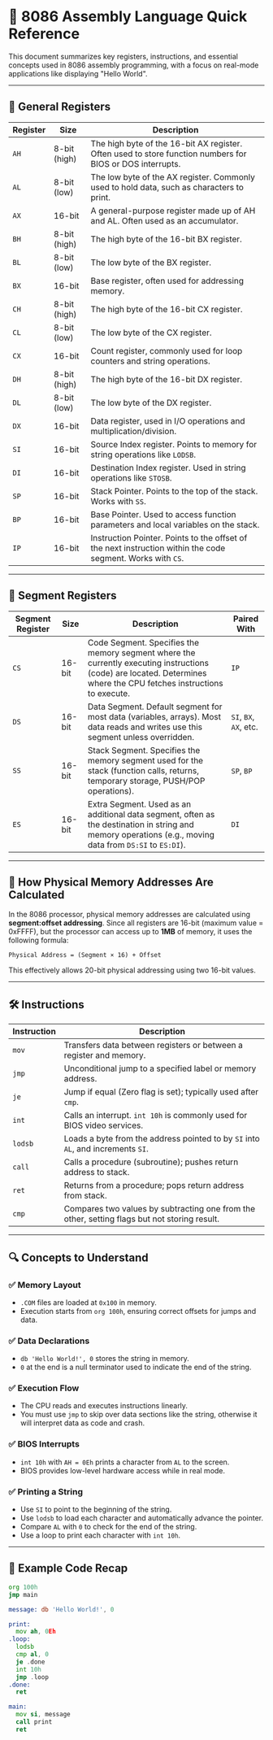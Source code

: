 # 📘 8086 Assembly Language Quick Reference

This document summarizes key registers, instructions, and essential concepts used in 8086 assembly programming, with a focus on real-mode applications like displaying "Hello World".

---

## 🧠 General Registers

| Register | Size         | Description                                                                                                 |
| -------- | ------------ | ----------------------------------------------------------------------------------------------------------- |
| `AH`     | 8-bit (high) | The high byte of the 16-bit AX register. Often used to store function numbers for BIOS or DOS interrupts.   |
| `AL`     | 8-bit (low)  | The low byte of the AX register. Commonly used to hold data, such as characters to print.                   |
| `AX`     | 16-bit       | A general-purpose register made up of AH and AL. Often used as an accumulator.                              |
| `BH`     | 8-bit (high) | The high byte of the 16-bit BX register.                                                                    |
| `BL`     | 8-bit (low)  | The low byte of the BX register.                                                                            |
| `BX`     | 16-bit       | Base register, often used for addressing memory.                                                            |
| `CH`     | 8-bit (high) | The high byte of the 16-bit CX register.                                                                    |
| `CL`     | 8-bit (low)  | The low byte of the CX register.                                                                            |
| `CX`     | 16-bit       | Count register, commonly used for loop counters and string operations.                                      |
| `DH`     | 8-bit (high) | The high byte of the 16-bit DX register.                                                                    |
| `DL`     | 8-bit (low)  | The low byte of the DX register.                                                                            |
| `DX`     | 16-bit       | Data register, used in I/O operations and multiplication/division.                                          |
| `SI`     | 16-bit       | Source Index register. Points to memory for string operations like `LODSB`.                                 |
| `DI`     | 16-bit       | Destination Index register. Used in string operations like `STOSB`.                                         |
| `SP`     | 16-bit       | Stack Pointer. Points to the top of the stack. Works with `SS`.                                             |
| `BP`     | 16-bit       | Base Pointer. Used to access function parameters and local variables on the stack.                          |
| `IP`     | 16-bit       | Instruction Pointer. Points to the offset of the next instruction within the code segment. Works with `CS`. |

---

## 🧱 Segment Registers

| Segment Register | Size   | Description                                                                                                                                                         | Paired With            |
| ---------------- | ------ | ------------------------------------------------------------------------------------------------------------------------------------------------------------------- | ---------------------- |
| `CS`             | 16-bit | Code Segment. Specifies the memory segment where the currently executing instructions (code) are located. Determines where the CPU fetches instructions to execute. | `IP`                   |
| `DS`             | 16-bit | Data Segment. Default segment for most data (variables, arrays). Most data reads and writes use this segment unless overridden.                                     | `SI`, `BX`, `AX`, etc. |
| `SS`             | 16-bit | Stack Segment. Specifies the memory segment used for the stack (function calls, returns, temporary storage, PUSH/POP operations).                                   | `SP`, `BP`             |
| `ES`             | 16-bit | Extra Segment. Used as an additional data segment, often as the destination in string and memory operations (e.g., moving data from `DS:SI` to `ES:DI`).            | `DI`                   |

---

## 🧮 How Physical Memory Addresses Are Calculated

In the 8086 processor, physical memory addresses are calculated using **segment:offset addressing**. Since all registers are 16-bit (maximum value = 0xFFFF), but the processor can access up to **1MB** of memory, it uses the following formula:

`Physical Address = (Segment × 16) + Offset`

This effectively allows 20-bit physical addressing using two 16-bit values.

---

## 🛠️ Instructions

| Instruction | Description                                                                                  |
| ----------- | -------------------------------------------------------------------------------------------- |
| `mov`       | Transfers data between registers or between a register and memory.                           |
| `jmp`       | Unconditional jump to a specified label or memory address.                                   |
| `je`        | Jump if equal (Zero flag is set); typically used after `cmp`.                                |
| `int`       | Calls an interrupt. `int 10h` is commonly used for BIOS video services.                      |
| `lodsb`     | Loads a byte from the address pointed to by `SI` into `AL`, and increments `SI`.             |
| `call`      | Calls a procedure (subroutine); pushes return address to stack.                              |
| `ret`       | Returns from a procedure; pops return address from stack.                                    |
| `cmp`       | Compares two values by subtracting one from the other, setting flags but not storing result. |

---

## 🔍 Concepts to Understand

### ✅ Memory Layout

- `.COM` files are loaded at `0x100` in memory.
- Execution starts from `org 100h`, ensuring correct offsets for jumps and data.

### ✅ Data Declarations

- `db 'Hello World!', 0` stores the string in memory.
- `0` at the end is a null terminator used to indicate the end of the string.

### ✅ Execution Flow

- The CPU reads and executes instructions linearly.
- You must use `jmp` to skip over data sections like the string, otherwise it will interpret data as code and crash.

### ✅ BIOS Interrupts

- `int 10h` with `AH = 0Eh` prints a character from `AL` to the screen.
- BIOS provides low-level hardware access while in real mode.

### ✅ Printing a String

- Use `SI` to point to the beginning of the string.
- Use `lodsb` to load each character and automatically advance the pointer.
- Compare `AL` with `0` to check for the end of the string.
- Use a loop to print each character with `int 10h`.

---

## 🧪 Example Code Recap

```asm
org 100h
jmp main

message: db 'Hello World!', 0

print:
  mov ah, 0Eh
.loop:
  lodsb
  cmp al, 0
  je .done
  int 10h
  jmp .loop
.done:
  ret

main:
  mov si, message
  call print
  ret
```
